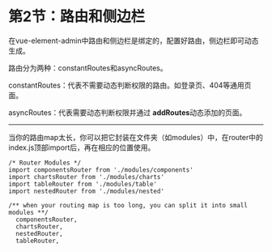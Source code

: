 # 第2节：路由和侧边栏

在vue-element-admin中路由和侧边栏是绑定的，配置好路由，侧边栏即可动态生成。

路由分为两种：constantRoutes和asyncRoutes。

constantRoutes：代表不需要动态判断权限的路由。如登录页、404等通用页面。

asyncRoutes：代表需要动态判断权限并通过 **addRoutes**动态添加的页面。

------

当你的路由map太长，你可以把它封装在文件夹（如modules）中，在router中的index.js顶部import后，再在相应的位置使用。

```
/* Router Modules */
import componentsRouter from './modules/components'
import chartsRouter from './modules/charts'
import tableRouter from './modules/table'
import nestedRouter from './modules/nested'
```



```
/** when your routing map is too long, you can split it into small modules **/
  componentsRouter,
  chartsRouter,
  nestedRouter,
  tableRouter,
```


